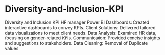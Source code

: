 # Diversity-and-Inclusion-KPI
Diversity and Inclusion KPI HR manager
Power BI Dashboards: Created interactive dashboards to convey KPIs.
Client Solutions: Delivered tailored data visualizations to meet client needs.
Data Analysis: Examined HR data, focusing on gender-related KPIs.
Communication: Provided concise insights and suggestions to stakeholders.
Data Cleaning: Removal of Duplicate values
